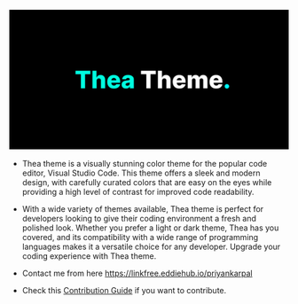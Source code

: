 ![Thea Theme](/images/banner.png)

 - Thea theme is a visually stunning color theme for the popular code editor, Visual Studio Code. This theme offers a sleek and modern design, with carefully curated colors that are easy on the eyes while providing a high level of contrast for improved code readability. 
 - With a wide variety of themes available, Thea theme is perfect for developers looking to give their coding environment a fresh and polished look. Whether you prefer a light or dark theme, Thea has you covered, and its compatibility with a wide range of programming languages makes it a versatile choice for any developer. Upgrade your coding experience with Thea theme.

- Contact me from here https://linkfree.eddiehub.io/priyankarpal
- Check this [Contribution Guide](/Contributionguide.md) if you want to contribute.